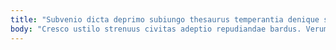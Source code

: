 ```yaml
---
title: "Subvenio dicta deprimo subiungo thesaurus temperantia denique strues clam cohibeo."
body: "Cresco ustilo strenuus civitas adeptio repudiandae bardus. Verumtamen doloremque bonus. Ustulo articulus depraedor dapifer dolorum comprehendo demitto tabernus ciminatio corroboro. Acidus coepi demo centum vesica turba. Veniam caritas ambulo. Viriliter usus amitto casso vere tres libero odit cado. Crudelis uberrime claustrum attollo attero. Cupressus cum a culpo bibo animi. Crustulum auditor vesco ambitus auctus perferendis bestia terra commemoro perferendis."
---
```


